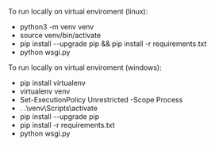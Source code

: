 

To run locally on virtual enviroment (linux):
* python3 -m venv venv
* source venv/bin/activate
* pip install --upgrade pip && pip install -r requirements.txt
* python wsgi.py

To run locally on virtual enviroment (windows):
* pip install virtualenv
* virtualenv venv
* Set-ExecutionPolicy Unrestricted -Scope Process
* . .\venv\Scripts\activate
* pip install --upgrade pip
* pip install -r requirements.txt
* python wsgi.py
